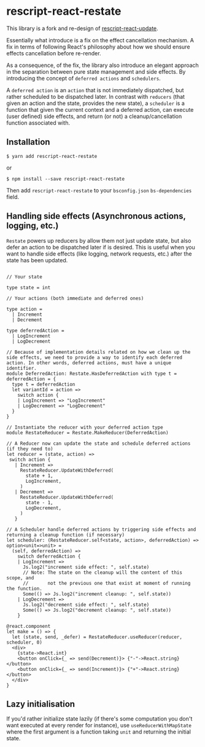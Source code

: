 # rescript-react-restate

This library is a fork and re-design of [rescript-react-update](https://github.com/bloodyowl/rescript-react-update).

Essentially what introduce is a fix on the effect cancellation mechanism. A fix in terms of following 
React's philosophy about how we should ensure effects cancellation before re-render.

As a consequence, of the fix, the library also introduce an elegant approach in the separation between pure state management and side effects. By introducing the concept of `deferred actions` and `schedulers`.

A `deferred action` is an `action` that is not immediately dispatched, but rather scheduled to be dispatched later.
In contrast with `reducers` (that given an action and the state, provides the new state), a `scheduler` is a function that given the current context and a deferred action, can execute (user defined) side effects, and return (or not) a cleanup/cancellation function associated with.

## Installation

```console
$ yarn add rescript-react-restate
```

or

```console
$ npm install --save rescript-react-restate
```

Then add `rescript-react-restate` to your `bsconfig.json` `bs-dependencies` field.

## Handling side effects (Asynchronous actions, logging, etc.)

`Restate` powers up reducers by allow them not just update state, but also defer an action to be dispatched later if is desired. This is useful when you want to handle side effects (like logging, network requests, etc.) after the state has been updated.

```reason

// Your state

type state = int

// Your actions (both immediate and deferred ones)

type action =
  | Increment
  | Decrement

type deferredAction =
  | LogIncrement
  | LogDecrement

// Because of implementation details related on how we clean up the side effects, we need to provide a way to identify each deferred action. In other words, deferred actions, must have a unique identifier.
module DeferredAction: Restate.HasDeferredAction with type t = deferredAction = {
  type t = deferredAction
  let variantId = action =>
    switch action {
    | LogIncrement => "LogIncrement"
    | LogDecrement => "LogDecrement"
  }
}

// Instantiate the reducer with your deferred action type
module RestateReducer = Restate.MakeReducer(DeferredAction)

// A Reducer now can update the state and schedule deferred actions (if they need to)
let reducer = (state, action) => 
 switch action {
   | Increment =>
     RestateReducer.UpdateWithDeferred(
       state + 1,
       LogIncrement,
     )
   | Decrement =>
     RestateReducer.UpdateWithDeferred(
       state - 1,
       LogDecrement,
     )
   }

// A Scheduler handle deferred actions by triggering side effects and returning a cleanup function (if necessary)
let scheduler: (RestateReducer.self<state, action>, deferredAction) => option<unit=>unit> = 
  (self, deferredAction) =>
    switch deferredAction {
    | LogIncrement =>
      Js.log2("increment side effect: ", self.state)
      // Note: The state on the cleanup will the content of this scope, and
      //       not the previous one that exist at moment of running the function.
      Some(() => Js.log2("increment cleanup: ", self.state))
    | LogDecrement =>
      Js.log2("decrement side effect: ", self.state)
      Some(() => Js.log2("decrement cleanup: ", self.state))
    }

@react.component
let make = () => {
  let (state, send, _defer) = RestateReducer.useReducer(reducer, scheduler, 0)
  <div>
    {state->React.int}
    <button onClick={_ => send(Decrement)}> {"-"->React.string} </button>
    <button onClick={_ => send(Increment)}> {"+"->React.string} </button>
  </div>
}
```

## Lazy initialisation

If you'd rather initialize state lazily (if there's some computation you don't want executed at every render for instance), use `useReducerWithMapState` where the first argument is a function taking `unit` and returning the initial state.

